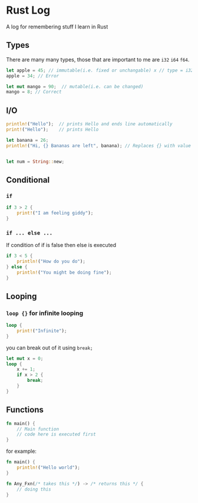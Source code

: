 # Rust Log

A log for remembering stuff I learn in Rust

## Types

There are many many types, those that are important to me are `i32` `i64` `f64`.

```rust
let apple = 45; // immutable(i.e. fixed or unchangable) x // type = i32 default
apple = 34; // Error

let mut mango = 90;  // mutable(i.e. can be changed)
mango = 8; // Correct
```

## I/O

```rust
println!("Hello");  // prints Hello and ends line automatically
print!("Hello");    // prints Hello

let banana = 26;
println!("Hi, {} Bananas are left", banana); // Replaces {} with value of `banana` i.e. 26


let num = String::new;
```

## Conditional

### `if`

```rust
if 3 > 2 {
    print!("I am feeling giddy");
}
```

### `if ... else ...`

If condition of if is false then else is executed

```rust
if 3 < 5 {
    println!("How do you do");
} else {
    println!("You might be doing fine");
}
```


## Looping

### `loop {}` for infinite looping

```rust
loop {
    print!("Infinite");
}
```

you can break out of it using `break;`

```rust
let mut x = 0;
loop {
    x += 1;
    if x > 2 {
        break;
    }
}
```

## Functions

```rust
fn main() {
    // Main function
    // code here is executed first
}
```

for example:

```rust
fn main() {
    println!("Hello world");
}
```

```rust
fn Any_Fxn(/* takes this */) -> /* returns this */ {
    // doing this
}
```
